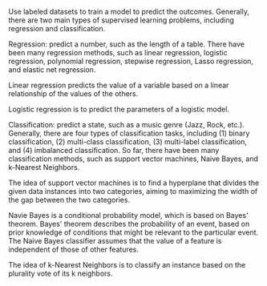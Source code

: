 Use labeled datasets to train a model to predict the outcomes. Generally, there are two main types of supervised learning problems, including regression and classification.

Regression: predict a number, such as the length of a table. There have been many regression methods, such as linear regression, logistic regression, polynomial regression, stepwise regression, Lasso regression, and elastic net regression.

Linear regression predicts the value of a variable based on a linear relationship of the values of the others.

Logistic regression is to predict the parameters of a logistic model.


Classification: predict a state, such as a music genre (Jazz, Rock, etc.). Generally, there are four types of classification tasks, including (1) binary classification, (2) multi-class classification, (3) multi-label classification, and (4) imbalanced classification. So far, there have been many classification methods, such as support vector machines, Naive Bayes, and k-Nearest Neighbors.

The idea of support vector machines is to find a hyperplane that divides the given data instances into two categories, aiming to maximizing the width of the gap between the two categories.

Navie Bayes is a conditional probability model, which is based on Bayes' theorem. Bayes' theorem describes the probability of an event, based on prior knowledge of conditions that might be relevant to the particular event. The Naive Bayes classifier assumes that the value of a feature is independent of those of other features.

The idea of k-Nearest Neighbors is to classify an instance based on the plurality vote of its k neighbors.
